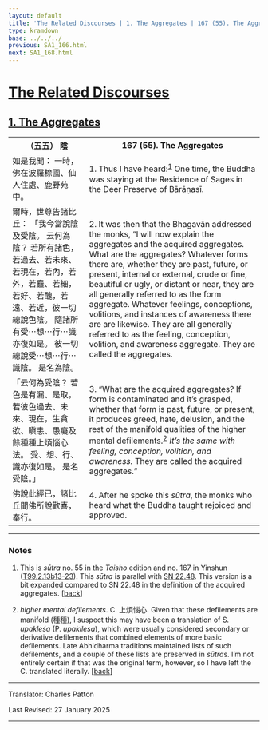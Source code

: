 ```yaml
---
layout: default
title: 'The Related Discourses | 1. The Aggregates | 167 (55). The Aggregates'
type: kramdown
base: ../../../
previous: SA1_166.html
next: SA1_168.html
---
```


<h1><a href='../index.html'>The Related Discourses</a></h1>
<h2><a href='index.html'>1. The Aggregates</a></h2>

<table class="trans">
  <th class='ch'>（五五） 陰</th>
  <th class='en'>167 (55). The Aggregates</th>
  <tr>
    <td class='ch' title='t99.2.13b13'>如是我聞： 一時，佛在波羅㮈國、仙人住處、鹿野苑中。</td>
    <td id='p1'>1. Thus I have heard:<sup id="ref1"><a href="#n1">1</a></sup> One time, the Buddha was staying at the Residence of Sages in the Deer Preserve of Bārāṇasī.</td>
  </tr>
  <tr>
    <td class='ch' title='t99.2.13b14'>爾時，世尊告諸比丘： 「我今當說陰及受陰。 云何為陰？ 若所有諸色，若過去、若未來、若現在，若內，若外，若麤、若細，若好、若醜，若遠、若近，彼一切總說色陰。 隨諸所有受⋯想⋯行⋯識亦復如是。 彼一切總說受⋯想⋯行⋯識陰。 是名為陰。</td>
    <td id='p2'>2. It was then that the Bhagavān addressed the monks, “I will now explain the aggregates and the acquired aggregates. What are the aggregates? Whatever forms there are, whether they are past, future, or present, internal or external, crude or fine, beautiful or ugly, or distant or near, they are all generally referred to as the form aggregate. Whatever feelings, conceptions, volitions, and instances of awareness there are are likewise. They are all generally referred to as the feeling, conception, volition, and awareness aggregate. They are called the aggregates.</td>
  </tr>
  <tr>
    <td class='ch' title='t99.2.13b19'>「云何為受陰？ 若色是有漏、是取，若彼色過去、未來、現在，生貪欲、瞋恚、愚癡及餘種種上煩惱心法。 受、想、行、識亦復如是。 是名受陰。」</td>
    <td id='p3'>3. “What are the acquired aggregates? If form is contaminated and it’s grasped, whether that form is past, future, or present, it produces greed, hate, delusion, and the rest of the manifold qualities of the higher mental defilements.<sup id="ref2"><a href="#n2">2</a></sup> <em>It’s the same with feeling, conception, volition, and awareness.</em> They are called the acquired aggregates.”</td>
  </tr>
  <tr>
    <td class='ch' title='t99.2.13b22'>佛說此經已，諸比丘聞佛所說歡喜，奉行。</td>
    <td id='p4'>4. After he spoke this <em>sūtra</em>, the monks who heard what the Buddha taught rejoiced and approved.</td>
  </tr>
</table>

<hr/>

<h3 id="notes">Notes</h3>

<ol class="notes-list">
<li id="n1"><p>This is <em>sūtra</em> no. 55 in the <cite>Taisho</cite> edition and no. 167 in Yinshun (<a href="https://cbetaonline.dila.edu.tw/zh/T02n0099_p0013b13" target="_blank">T99.2.13b13-23</a>). This <em>sūtra</em> is parallel with <a href="https://suttacentral.net/sn22.48" target="_blank">SN 22.48</a>. This version is a bit expanded compared to SN 22.48 in the definition of the acquired aggregates. [<a href="#ref1">back</a>]</p></li>
<li id="n2"><p><em>higher mental defilements</em>. C. 上煩惱心. Given that these defilements are manifold (種種), I suspect this may have been a translation of S. <em>upakleśa</em> (P. <em>upakilesa</em>), which were usually considered secondary or derivative defilements that combined elements of more basic defilements. Late Abhidharma traditions maintained lists of such defilements, and a couple of these lists are preserved in <em>sūtra</em>s. I’m not entirely certain if that was the original term, however, so I have left the C. translated literally. [<a href="#ref2">back</a>]</p></li>
</ol>
<hr/>

<p class="translator">Translator: Charles Patton</p>
<p class='revised'>Last Revised: 27 January 2025</p>

<hr/>